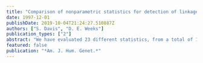 ```yaml
---
title: "Comparison of nonparametric statistics for detection of linkage in nuclear families: single-marker evaluation"
date: 1997-12-01
publishDate: 2019-10-04T21:24:27.510887Z
authors: ["S. Davis", "D. E. Weeks"]
publication_types: ["2"]
abstract: "We have evaluated 23 different statistics, from a total of 10 popular software packages for model-free linkage analysis of nuclear-family data, by applying them to single-marker data simulated under several two-locus disease models. The statistics that we examined fall into two broad categories: (1) those that test directly for increased identity-by-state or identity-by-descent sharing (by use of the programs APM, Genetic Analysis System [GAS] SIBSTATE and SIBDES, SAGE SIBPAL, ERPA, SimIBD, and Genehunter NPL) and (2) those that are based on likelihood-ratio tests and that report LOD scores (by use of the programs Splink, SIBPAIR, Mapmaker/Sibs, ASPEX, and GAS SIBMLS). For each of eight two-locus disease models, we analyzed six data sets; the first three data sets consisted of two-child families with both sibs affected and zero, one, or both parents typed, whereas the other three data sets consisted of four-child families with at least two affected sibs and zero, one, or both parents typed. We report false-positive rates, overall rank by power, and the power for each statistic. We give rough recommendations regarding which programs provide the most powerful tests for linkage, as well as the programs to be avoided under certain conditions. For the likelihood-ratio-based statistics, we examined the effects of various treatments of sibships with multiple affected individuals. Finally, we explored the use of some simple two-of-three composite statistics and found that such tests are of only marginal benefit over the most powerful single statistic."
featured: false
publication: "*Am. J. Hum. Genet.*"
---
```


